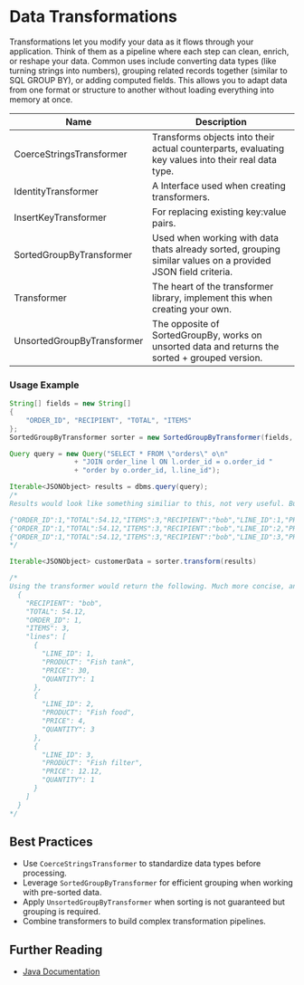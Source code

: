 # Data Transformations

Transformations let you modify your data as it flows through your application. Think of them as a pipeline where each step can clean, enrich, or reshape your data. Common uses include converting data types (like turning strings into numbers), grouping related records together (similar to SQL GROUP BY), or adding computed fields. This allows you to adapt data from one format or structure to another without loading everything into memory at once.

| Name                       | Description                                                                                                  |
| -------------------------- | ------------------------------------------------------------------------------------------------------------ |
| CoerceStringsTransformer   | Transforms objects into their actual counterparts, evaluating key values into their real data type.          |
| IdentityTransformer        | A Interface used when creating transformers.                                                                 |
| InsertKeyTransformer       | For replacing existing key:value pairs.                                                                      |
| SortedGroupByTransformer   | Used when working with data thats already sorted, grouping similar values on a provided JSON field criteria. |
| Transformer                | The heart of the transformer library, implement this when creating your own.                                 |
| UnsortedGroupByTransformer | The opposite of SortedGroupBy, works on unsorted data and returns the sorted + grouped version.              |

### Usage Example

```java
String[] fields = new String[]
{
    "ORDER_ID", "RECIPIENT", "TOTAL", "ITEMS"
};
SortedGroupByTransformer sorter = new SortedGroupByTransformer(fields, "lines");

Query query = new Query("SELECT * FROM \"orders\" o\n"
                + "JOIN order_line l ON l.order_id = o.order_id "
                + "order by o.order_id, l.line_id");

Iterable<JSONObject> results = dbms.query(query);
/*
Results would look like something similiar to this, not very useful. But it looks like the data is sorted.

{"ORDER_ID":1,"TOTAL":54.12,"ITEMS":3,"RECIPIENT":"bob","LINE_ID":1,"PRODUCT":"Fish tank","PRICE":30.00,"QUANTITY":1}
{"ORDER_ID":1,"TOTAL":54.12,"ITEMS":3,"RECIPIENT":"bob","LINE_ID":2,"PRODUCT":"Fish food","PRICE":4.00,"QUANTITY":3}
{"ORDER_ID":1,"TOTAL":54.12,"ITEMS":3,"RECIPIENT":"bob","LINE_ID":3,"PRODUCT":"Fish filter","PRICE":12.12,"QUANTITY":1}
*/

Iterable<JSONObject> customerData = sorter.transform(results)

/*
Using the transformer would return the following. Much more concise, and notable a much smaller footprint
  {
    "RECIPIENT": "bob",
    "TOTAL": 54.12,
    "ORDER_ID": 1,
    "ITEMS": 3,
    "lines": [
      {
        "LINE_ID": 1,
        "PRODUCT": "Fish tank",
        "PRICE": 30,
        "QUANTITY": 1
      },
      {
        "LINE_ID": 2,
        "PRODUCT": "Fish food",
        "PRICE": 4,
        "QUANTITY": 3
      },
      {
        "LINE_ID": 3,
        "PRODUCT": "Fish filter",
        "PRICE": 12.12,
        "QUANTITY": 1
      }
    ]
  }
*/
```

## Best Practices

- Use `CoerceStringsTransformer` to standardize data types before processing.
- Leverage `SortedGroupByTransformer` for efficient grouping when working with pre-sorted data.
- Apply `UnsortedGroupByTransformer` when sorting is not guaranteed but grouping is required.
- Combine transformers to build complex transformation pipelines.

## Further Reading

- [Java Documentation](https://docs.invirgance.com/javadocs/convirgance/latest/com/invirgance/convirgance/transform/package-summary.html)
